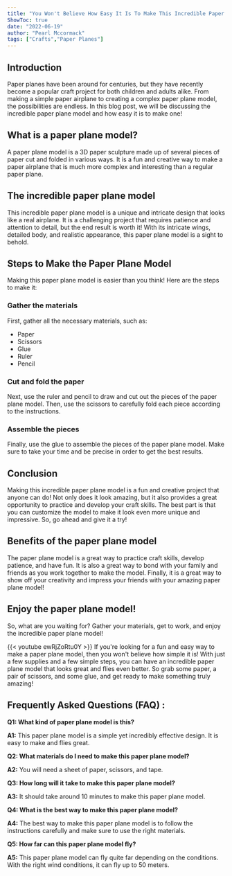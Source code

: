 ```yaml
---
title: "You Won't Believe How Easy It Is To Make This Incredible Paper Plane Model!"
ShowToc: true 
date: "2022-06-19"
author: "Pearl Mccormack" 
tags: ["Crafts","Paper Planes"]
---
```

## Introduction 

Paper planes have been around for centuries, but they have recently become a popular craft project for both children and adults alike. From making a simple paper airplane to creating a complex paper plane model, the possibilities are endless. In this blog post, we will be discussing the incredible paper plane model and how easy it is to make one! 

## What is a paper plane model?

A paper plane model is a 3D paper sculpture made up of several pieces of paper cut and folded in various ways. It is a fun and creative way to make a paper airplane that is much more complex and interesting than a regular paper plane. 

## The incredible paper plane model

This incredible paper plane model is a unique and intricate design that looks like a real airplane. It is a challenging project that requires patience and attention to detail, but the end result is worth it! With its intricate wings, detailed body, and realistic appearance, this paper plane model is a sight to behold. 

## Steps to Make the Paper Plane Model

Making this paper plane model is easier than you think! Here are the steps to make it:

### Gather the materials

First, gather all the necessary materials, such as: 

- Paper 
- Scissors 
- Glue 
- Ruler 
- Pencil 

### Cut and fold the paper

Next, use the ruler and pencil to draw and cut out the pieces of the paper plane model. Then, use the scissors to carefully fold each piece according to the instructions. 

### Assemble the pieces

Finally, use the glue to assemble the pieces of the paper plane model. Make sure to take your time and be precise in order to get the best results. 

## Conclusion

Making this incredible paper plane model is a fun and creative project that anyone can do! Not only does it look amazing, but it also provides a great opportunity to practice and develop your craft skills. The best part is that you can customize the model to make it look even more unique and impressive. So, go ahead and give it a try! 

## Benefits of the paper plane model

The paper plane model is a great way to practice craft skills, develop patience, and have fun. It is also a great way to bond with your family and friends as you work together to make the model. Finally, it is a great way to show off your creativity and impress your friends with your amazing paper plane model! 

## Enjoy the paper plane model!

So, what are you waiting for? Gather your materials, get to work, and enjoy the incredible paper plane model!

{{< youtube ewRjZoRtu0Y >}} 
If you're looking for a fun and easy way to make a paper plane model, then you won't believe how simple it is! With just a few supplies and a few simple steps, you can have an incredible paper plane model that looks great and flies even better. So grab some paper, a pair of scissors, and some glue, and get ready to make something truly amazing!

## Frequently Asked Questions (FAQ) :
**Q1: What kind of paper plane model is this?**

**A1:** This paper plane model is a simple yet incredibly effective design. It is easy to make and flies great. 

**Q2: What materials do I need to make this paper plane model?**

**A2:** You will need a sheet of paper, scissors, and tape. 

**Q3: How long will it take to make this paper plane model?**

**A3:** It should take around 10 minutes to make this paper plane model. 

**Q4: What is the best way to make this paper plane model?**

**A4:** The best way to make this paper plane model is to follow the instructions carefully and make sure to use the right materials. 

**Q5: How far can this paper plane model fly?**

**A5:** This paper plane model can fly quite far depending on the conditions. With the right wind conditions, it can fly up to 50 meters.





